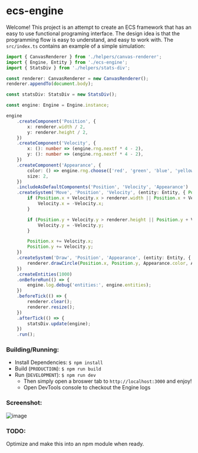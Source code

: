 # ecs-engine

Welcome! This project is an attempt to create an ECS framework that has an easy to use functional programing interface. The design idea is that the programming flow is easy to understand, and easy to work with. The `src/index.ts` contains an example of a simple simulation:

```typescript
import { CanvasRenderer } from './helpers/canvas-renderer';
import { Engine, Entity } from './ecs-engine';
import { StatsDiv } from './helpers/stats-div';

const renderer: CanvasRenderer = new CanvasRenderer();
renderer.appendTo(document.body);

const statsDiv: StatsDiv = new StatsDiv();

const engine: Engine = Engine.instance;

engine
    .createComponent('Position', {
        x: renderer.width / 2,
        y: renderer.height / 2,
    })
    .createComponent('Velocity', {
        x: (): number => (engine.rng.nextf * 4 - 2),
        y: (): number => (engine.rng.nextf * 4 - 2),
    })
    .createComponent('Appearance', {
        color: () => engine.rng.choose(['red', 'green', 'blue', 'yellow']),
        size: 2,
    })
    .includeAsDefaultComponents('Position', 'Velocity', 'Appearance')
    .createSystem('Move', 'Position', 'Velocity', (entity: Entity, { Position, Velocity }) => {
        if (Position.x + Velocity.x > renderer.width || Position.x + Velocity.x < 0) {
            Velocity.x = -Velocity.x;
        }

        if (Position.y + Velocity.y > renderer.height || Position.y + Velocity.y < 0) {
            Velocity.y = -Velocity.y;
        }

        Position.x += Velocity.x;
        Position.y += Velocity.y;
    })
    .createSystem('Draw', 'Position', 'Appearance', (entity: Entity, { Position, Appearance }) => {
        renderer.drawCircle(Position.x, Position.y, Appearance.color, Appearance.size);
    })
    .createEntities(1000)
    .onBeforeRun(() => {
        engine.log.debug('entities:', engine.entities);
    })
    .beforeTick(() => {
        renderer.clear();
        renderer.resize();
    })
    .afterTick(() => {
        statsDiv.update(engine);
    })
    .run();
```

### Building/Running:
* Install Dependencies: `$ npm install`
* Build (`PRODUCTION`): `$ npm run build`
* Run (`DEVELOPMENT`): `$ npm run dev`
    * Then simply open a broswer tab to `http://localhost:3000` and enjoy!
    * Open DevTools console to checkout the Engine logs

### Screenshot: 
![image](https://github.com/JohnCWakley/ecs-engine/assets/33690133/d6e07110-33f6-4b87-a569-6239e540affe)

### TODO:
Optimize and make this into an npm module when ready.
